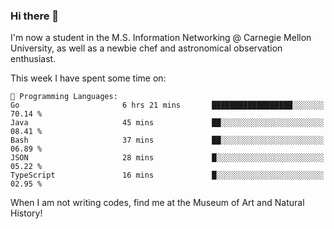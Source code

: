 ### Hi there 👋

I'm now a student in the M.S. Information Networking @ Carnegie Mellon University, as well as a newbie chef and astronomical observation enthusiast. 



<!--START_SECTION:waka-->
This week I have spent some time on: 

```text
💬 Programming Languages: 
Go                       6 hrs 21 mins       ██████████████████░░░░░░░   70.14 % 
Java                     45 mins             ██░░░░░░░░░░░░░░░░░░░░░░░   08.41 % 
Bash                     37 mins             ██░░░░░░░░░░░░░░░░░░░░░░░   06.89 % 
JSON                     28 mins             █░░░░░░░░░░░░░░░░░░░░░░░░   05.22 % 
TypeScript               16 mins             █░░░░░░░░░░░░░░░░░░░░░░░░   02.95 % 
```


<!--END_SECTION:waka-->

When I am not writing codes, find me at the Museum of Art and Natural History!
